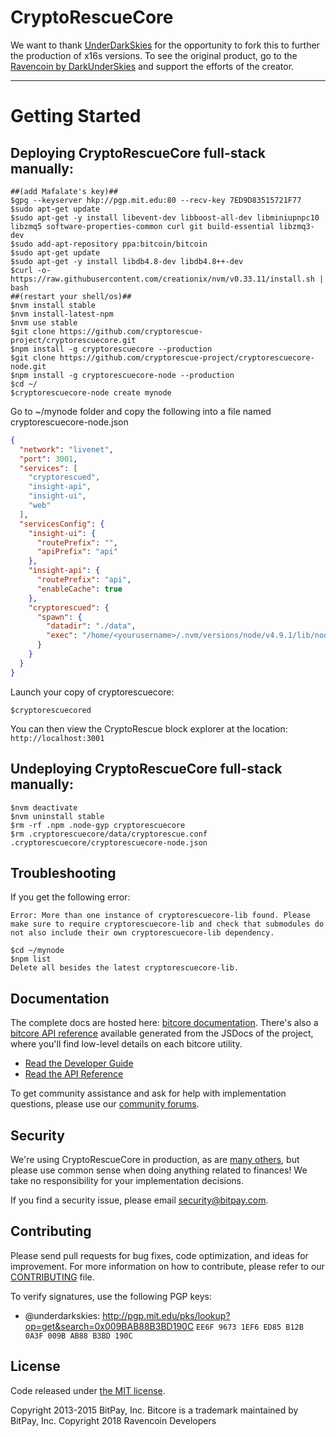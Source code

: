CryptoRescueCore
=======

We want to thank [UnderDarkSkies](https://www.github.com/underdarkskies/) for the opportunity to fork this to further the production of x16s versions. To see  the original product, go to the [Ravencoin by DarkUnderSkies](https://github.com/underdarkskies/ravencore) and support the efforts of the creator.

----
Getting Started
=====================================
Deploying CryptoRescueCore full-stack manually:
----
````
##(add Mafalate's key)##
$gpg --keyserver hkp://pgp.mit.edu:80 --recv-key 7ED9D83515721F77
$sudo apt-get update
$sudo apt-get -y install libevent-dev libboost-all-dev libminiupnpc10 libzmq5 software-properties-common curl git build-essential libzmq3-dev
$sudo add-apt-repository ppa:bitcoin/bitcoin
$sudo apt-get update
$sudo apt-get -y install libdb4.8-dev libdb4.8++-dev
$curl -o- https://raw.githubusercontent.com/creationix/nvm/v0.33.11/install.sh | bash
##(restart your shell/os)##
$nvm install stable
$nvm install-latest-npm
$nvm use stable
$git clone https://github.com/cryptorescue-project/cryptorescuecore.git
$npm install -g cryptorescuecore --production
$git clone https://github.com/cryptorescue-project/cryptorescuecore-node.git
$npm install -g cryptorescuecore-node --production
$cd ~/
$cryptorescuecore-node create mynode
````
Go to ~/mynode folder and copy the following into a file named cryptorescuecore-node.json
````json
{
  "network": "livenet",
  "port": 3001,
  "services": [
    "cryptorescued",
    "insight-api",
    "insight-ui",
    "web"
  ],
  "servicesConfig": {
    "insight-ui": {
      "routePrefix": "",
      "apiPrefix": "api"
    },
    "insight-api": {
      "routePrefix": "api",
      "enableCache": true
    },
    "cryptorescued": {
      "spawn": {
        "datadir": "./data",
        "exec": "/home/<yourusername>/.nvm/versions/node/v4.9.1/lib/node_modules/cryptorescuecore-node/bin/cryptorescued"
      }
    }
  }
}
````
Launch your copy of cryptorescuecore:
````
$cryptorescuecored
````
You can then view the CryptoRescue block explorer at the location: `http://localhost:3001`

Undeploying CryptoRescueCore full-stack manually:
----
````
$nvm deactivate
$nvm uninstall stable
$rm -rf .npm .node-gyp cryptorescuecore
$rm .cryptorescuecore/data/cryptorescue.conf .cryptorescuecore/cryptorescuecore-node.json
````

## Troubleshooting
If you get the following error:
```
Error: More than one instance of cryptorescuecore-lib found. Please make sure to require cryptorescuecore-lib and check that submodules do not also include their own cryptorescuecore-lib dependency.
```
````
$cd ~/mynode
$npm list
Delete all besides the latest cryptorescuecore-lib.
````
## Documentation

The complete docs are hosted here: [bitcore documentation](http://bitcore.io/guide/). There's also a [bitcore API reference](http://bitcore.io/api/) available generated from the JSDocs of the project, where you'll find low-level details on each bitcore utility.

- [Read the Developer Guide](http://bitcore.io/guide/)
- [Read the API Reference](http://bitcore.io/api/)

To get community assistance and ask for help with implementation questions, please use our [community forums](http://bitpaylabs.com/c/bitcore).

## Security

We're using CryptoRescueCore in production, as are [many others](http://bitcore.io#projects), but please use common sense when doing anything related to finances! We take no responsibility for your implementation decisions.

If you find a security issue, please email security@bitpay.com.

## Contributing

Please send pull requests for bug fixes, code optimization, and ideas for improvement. For more information on how to contribute, please refer to our [CONTRIBUTING](https://github.com/cryptorescue-project/cryptorescuecore/blob/master/CONTRIBUTING.md) file.

To verify signatures, use the following PGP keys:
- @underdarkskies: http://pgp.mit.edu/pks/lookup?op=get&search=0x009BAB88B3BD190C `EE6F 9673 1EF6 ED85 B12B  0A3F 009B AB88 B3BD 190C`

## License

Code released under [the MIT license](https://github.com/cryptorescue-project/cryptorescuecore/blob/master/LICENSE).

Copyright 2013-2015 BitPay, Inc. Bitcore is a trademark maintained by BitPay, Inc.
Copyright 2018 Ravencoin Developers

